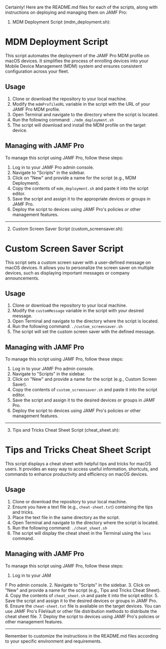 Certainly! Here are the README.md files for each of the scripts, along with instructions on deploying and managing them on JAMF Pro:

1. MDM Deployment Script (mdm_deployment.sh):

# MDM Deployment Script

This script automates the deployment of the JAMF Pro MDM profile on macOS devices. It simplifies the process of enrolling devices into your Mobile Device Management (MDM) system and ensures consistent configuration across your fleet.

## Usage

1. Clone or download the repository to your local machine.
2. Modify the `mdmProfileURL` variable in the script with the URL of your JAMF Pro MDM profile.
3. Open Terminal and navigate to the directory where the script is located.
4. Run the following command: `./mdm_deployment.sh`
5. The script will download and install the MDM profile on the target device.

## Managing with JAMF Pro

To manage this script using JAMF Pro, follow these steps:

1. Log in to your JAMF Pro admin console.
2. Navigate to "Scripts" in the sidebar.
3. Click on "New" and provide a name for the script (e.g., MDM Deployment).
4. Copy the contents of `mdm_deployment.sh` and paste it into the script editor.
5. Save the script and assign it to the appropriate devices or groups in JAMF Pro.
6. Deploy the script to devices using JAMF Pro's policies or other management features.

---

2. Custom Screen Saver Script (custom_screensaver.sh):

# Custom Screen Saver Script

This script sets a custom screen saver with a user-defined message on macOS devices. It allows you to personalize the screen saver on multiple devices, such as displaying important messages or company announcements.

## Usage

1. Clone or download the repository to your local machine.
2. Modify the `customMessage` variable in the script with your desired message.
3. Open Terminal and navigate to the directory where the script is located.
4. Run the following command: `./custom_screensaver.sh`
5. The script will set the custom screen saver with the defined message.

## Managing with JAMF Pro

To manage this script using JAMF Pro, follow these steps:

1. Log in to your JAMF Pro admin console.
2. Navigate to "Scripts" in the sidebar.
3. Click on "New" and provide a name for the script (e.g., Custom Screen Saver).
4. Copy the contents of `custom_screensaver.sh` and paste it into the script editor.
5. Save the script and assign it to the desired devices or groups in JAMF Pro.
6. Deploy the script to devices using JAMF Pro's policies or other management features.

---

3. Tips and Tricks Cheat Sheet Script (cheat_sheet.sh):

# Tips and Tricks Cheat Sheet Script

This script displays a cheat sheet with helpful tips and tricks for macOS users. It provides an easy way to access useful information, shortcuts, and commands to enhance productivity and efficiency on macOS devices.

## Usage

1. Clone or download the repository to your local machine.
2. Ensure you have a text file (e.g., `cheat-sheet.txt`) containing the tips and tricks.
3. Place the text file in the same directory as the script.
4. Open Terminal and navigate to the directory where the script is located.
5. Run the following command: `./cheat_sheet.sh`
6. The script will display the cheat sheet in the Terminal using the `less` command.

## Managing with JAMF Pro

To manage this script using JAMF Pro, follow these steps:

1. Log in to your JAM

F Pro admin console.
2. Navigate to "Scripts" in the sidebar.
3. Click on "New" and provide a name for the script (e.g., Tips and Tricks Cheat Sheet).
4. Copy the contents of `cheat_sheet.sh` and paste it into the script editor.
5. Save the script and assign it to the desired devices or groups in JAMF Pro.
6. Ensure the `cheat-sheet.txt` file is available on the target devices. You can use JAMF Pro's FileVault or other file distribution methods to distribute the cheat sheet file.
7. Deploy the script to devices using JAMF Pro's policies or other management features.

---

Remember to customize the instructions in the README.md files according to your specific environment and requirements.
